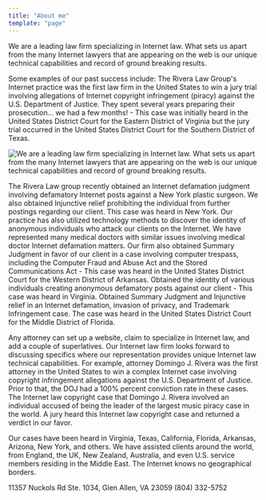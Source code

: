 ```yaml
---
title: "About me"
template: "page"
---
```


We are a leading law firm specializing in Internet law. What sets us apart from the many Internet lawyers that are appearing on the web is our unique technical capabilities and record of ground breaking results. 

Some examples of our past success include:
The Rivera Law Group's Internet practice was the first law firm in the United States to win a jury trial involving allegations of Internet copyright infringement (piracy) against the U.S. Department of Justice. They spent several years preparing their prosecution... we had a few months! - This case was initially heard in the United States District Court for the Eastern District of Virginia but the jury trial occurred in the United States District Court for the Southern District of Texas.

![We are a leading law firm specializing in Internet law. What sets us apart from the many Internet lawyers that are appearing on the web is our unique technical capabilities and record of ground breaking results.](/media/image-2.jpg)

The Rivera Law group recently obtained an Internet defamation judgment involving defamatory Internet posts against a New York plastic surgeon. We also obtained Injunctive relief prohibiting the individual from further postings regarding our client. This case was heard in New York.  Our practice has also utilized technology methods to discover the identity of anonymous individuals who attack our clients on the Internet.  We have represented many medical doctors with similar issues involving medical doctor Internet defamation matters.
Our firm also obtained Summary Judgment in favor of our client in a case involving computer trespass, including the Computer Fraud and Abuse Act and the Stored Communications Act - This case was heard in the United States District Court for the Western District of Arkansas.
Obtained the identity of various individuals creating anonymous defamatory posts against our client - This case was heard in Virginia.
Obtained Summary Judgment and Injunctive relief in an Internet defamation, invasion of privacy, and Trademark Infringement case. The case was heard in the United States District Court for the Middle District of Florida.

Any attorney can set up a website, claim to specialize in Internet law, and add a couple of superlatives. Our Internet law firm looks forward to discussing specifics where our representation provides unique Internet law technical capabilities. For example, attorney Domingo J. Rivera was the first attorney in the United States to win a complex Internet case involving copyright infringement allegations against the U.S. Department of Justice. Prior to that, the DOJ had a 100% percent conviction rate in these cases. The Internet law copyright case that Domingo J. Rivera involved an individual accused of being the leader of the largest music piracy case in the world. A jury heard this Internet law copyright case and returned a verdict in our favor.

Our cases have been heard in Virginia, Texas, California, Florida, Arkansas, Arizona, New York, and others. We have assisted clients around the world, from England, the UK, New Zealand, Australia, and even U.S. service members residing in the Middle East. The Internet knows no geographical borders. 

11357 Nuckols Rd  Ste. 1034, Glen Allen, VA 23059
(804) 332-5752